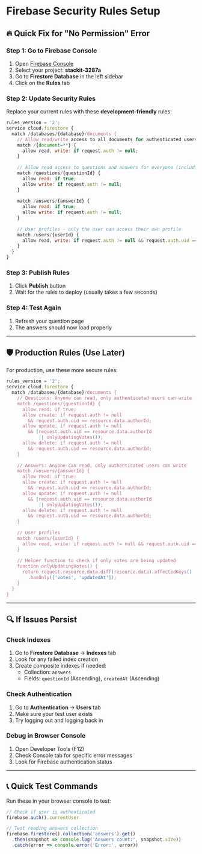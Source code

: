 # Firebase Security Rules Setup

## 🔥 Quick Fix for "No Permission" Error

### **Step 1: Go to Firebase Console**
1. Open [Firebase Console](https://console.firebase.google.com/)
2. Select your project: **stackit-3287a**
3. Go to **Firestore Database** in the left sidebar
4. Click on the **Rules** tab

### **Step 2: Update Security Rules**
Replace your current rules with these **development-friendly** rules:

```javascript
rules_version = '2';
service cloud.firestore {
  match /databases/{database}/documents {
    // Allow read/write access to all documents for authenticated users
    match /{document=**} {
      allow read, write: if request.auth != null;
    }
    
    // Allow read access to questions and answers for everyone (including anonymous)
    match /questions/{questionId} {
      allow read: if true;
      allow write: if request.auth != null;
    }
    
    match /answers/{answerId} {
      allow read: if true;
      allow write: if request.auth != null;
    }
    
    // User profiles - only the user can access their own profile
    match /users/{userId} {
      allow read, write: if request.auth != null && request.auth.uid == userId;
    }
  }
}
```

### **Step 3: Publish Rules**
1. Click **Publish** button
2. Wait for the rules to deploy (usually takes a few seconds)

### **Step 4: Test Again**
1. Refresh your question page
2. The answers should now load properly

---

## 🛡️ Production Rules (Use Later)

For production, use these more secure rules:

```javascript
rules_version = '2';
service cloud.firestore {
  match /databases/{database}/documents {
    // Questions: Anyone can read, only authenticated users can write
    match /questions/{questionId} {
      allow read: if true;
      allow create: if request.auth != null 
        && request.auth.uid == resource.data.authorId;
      allow update: if request.auth != null 
        && (request.auth.uid == resource.data.authorId 
            || onlyUpdatingVotes());
      allow delete: if request.auth != null 
        && request.auth.uid == resource.data.authorId;
    }
    
    // Answers: Anyone can read, only authenticated users can write
    match /answers/{answerId} {
      allow read: if true;
      allow create: if request.auth != null 
        && request.auth.uid == resource.data.authorId;
      allow update: if request.auth != null 
        && (request.auth.uid == resource.data.authorId 
            || onlyUpdatingVotes());
      allow delete: if request.auth != null 
        && request.auth.uid == resource.data.authorId;
    }
    
    // User profiles
    match /users/{userId} {
      allow read, write: if request.auth != null && request.auth.uid == userId;
    }
    
    // Helper function to check if only votes are being updated
    function onlyUpdatingVotes() {
      return request.resource.data.diff(resource.data).affectedKeys()
        .hasOnly(['votes', 'updatedAt']);
    }
  }
}
```

---

## 🔍 If Issues Persist

### **Check Indexes**
1. Go to **Firestore Database** → **Indexes** tab
2. Look for any failed index creation
3. Create composite indexes if needed:
   - Collection: `answers`
   - Fields: `questionId` (Ascending), `createdAt` (Ascending)

### **Check Authentication**
1. Go to **Authentication** → **Users** tab
2. Make sure your test user exists
3. Try logging out and logging back in

### **Debug in Browser Console**
1. Open Developer Tools (F12)
2. Check Console tab for specific error messages
3. Look for Firebase authentication status

---

## 📞 Quick Test Commands

Run these in your browser console to test:

```javascript
// Check if user is authenticated
firebase.auth().currentUser

// Test reading answers collection
firebase.firestore().collection('answers').get()
  .then(snapshot => console.log('Answers count:', snapshot.size))
  .catch(error => console.error('Error:', error))
```
